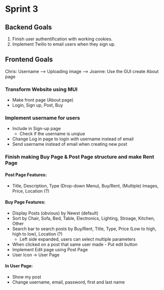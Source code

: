 # Sprint 3

## Backend Goals
1. Finish user authentification with working cookies.
2. Implement Twilio to email users when they sign up.

## Frontend Goals
Chris: Username --> Uploading image --> 
Joanne: Use the GUI create About page

### Transform Website using MUI
- Make front page (About page)
- Login, Sign up, Post, Buy

### Implement username for users
- Include in Sign-up page
   - Check if the username is unqiue
- Change Log in page to login with username instead of email
- Send username instead of email when creating new post

### Finish making Buy Page & Post Page structure and make Rent Page
#### Post Page Features:
- Title, Description, Type (Drop-down Menu), Buy/Rent, (Multiple) Images, Price, Location (?)

#### Buy Page Features: 
- Display Posts (obvious) by Newst (default)
- Sort by Chair, Sofa, Bed, Table, Electronics, Lighting, Stroage, Kitchen, Other 
- Search bar to search posts by Buy/Rent, Title, Type, Price (Low to high, high to low), Location (?)
   - Left side expanded, users can select multiple parameters
- When clicked on a post that same user made - Put edit button
- Implement Edit page using Post Page
- User Icon -> User Page

#### In User Page:
- Show my post
- Change username, email, password, first and last name


